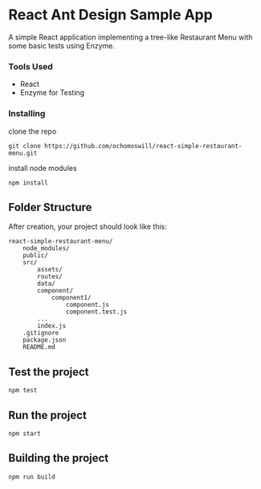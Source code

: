 # React Ant Design Sample App
A simple React application implementing a tree-like Restaurant Menu with some basic tests using Enzyme.

### Tools Used
* React
* Enzyme for Testing


### Installing
clone the repo
```
git clone https://github.com/ochomoswill/react-simple-restaurant-menu.git
```

install node modules
```
npm install
```

## Folder Structure
After creation, your project should look like this:

```
react-simple-restaurant-menu/    
    node_modules/
    public/
    src/   
    	assets/
    	routes/ 
    	data/   	     
        component/
            component1/
                component.js
                component.test.js
        ...
        index.js
    .gitignore
    package.json
    README.md
```

## Test the project

```
npm test
```

## Run the project

```
npm start
```

## Building the project

```
npm run build
```

 



